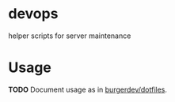 # devops
helper scripts for server maintenance

# Usage

**TODO** Document usage as in [burgerdev/dotfiles](https://github.com/burgerdev/dotfiles).
